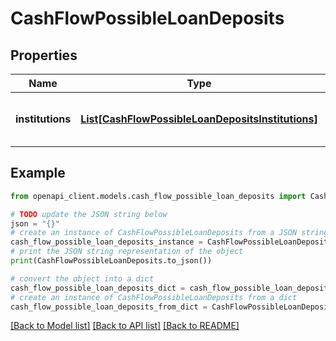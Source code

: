 # CashFlowPossibleLoanDeposits


## Properties

Name | Type | Description | Notes
------------ | ------------- | ------------- | -------------
**institutions** | [**List[CashFlowPossibleLoanDepositsInstitutions]**](CashFlowPossibleLoanDepositsInstitutions.md) | A list of loan deposit institutions | 

## Example

```python
from openapi_client.models.cash_flow_possible_loan_deposits import CashFlowPossibleLoanDeposits

# TODO update the JSON string below
json = "{}"
# create an instance of CashFlowPossibleLoanDeposits from a JSON string
cash_flow_possible_loan_deposits_instance = CashFlowPossibleLoanDeposits.from_json(json)
# print the JSON string representation of the object
print(CashFlowPossibleLoanDeposits.to_json())

# convert the object into a dict
cash_flow_possible_loan_deposits_dict = cash_flow_possible_loan_deposits_instance.to_dict()
# create an instance of CashFlowPossibleLoanDeposits from a dict
cash_flow_possible_loan_deposits_from_dict = CashFlowPossibleLoanDeposits.from_dict(cash_flow_possible_loan_deposits_dict)
```
[[Back to Model list]](../README.md#documentation-for-models) [[Back to API list]](../README.md#documentation-for-api-endpoints) [[Back to README]](../README.md)


